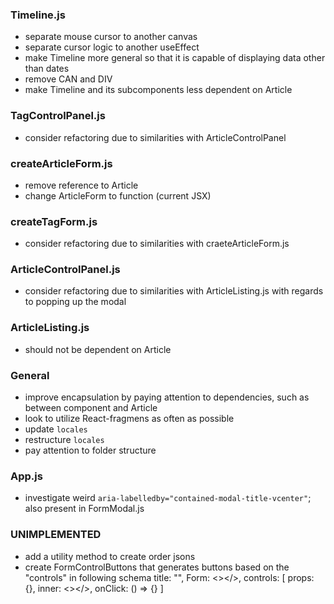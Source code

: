 ### Timeline.js
- separate mouse cursor to another canvas
- separate cursor logic to another useEffect
- make Timeline more general so that it is capable of displaying data other than dates
- remove CAN and DIV
- make Timeline and its subcomponents less dependent on Article

### TagControlPanel.js
- consider refactoring due to similarities with ArticleControlPanel

### createArticleForm.js
- remove reference to Article
- change ArticleForm to function (current JSX)

### createTagForm.js
- consider refactoring due to similarities with craeteArticleForm.js

### ArticleControlPanel.js
- consider refactoring due to similarities with ArticleListing.js with regards to 
popping up the modal

### ArticleListing.js
- should not be dependent on Article

### General
- improve encapsulation by paying attention to dependencies, such as between component and Article
- look to utilize React-fragmens as often as possible
- update `locales`
- restructure `locales`
- pay attention to folder structure

### App.js
- investigate weird `aria-labelledby="contained-modal-title-vcenter"`; also present in FormModal.js

### UNIMPLEMENTED
- add a utility method to create order jsons
- create FormControlButtons that generates buttons based on the "controls" in following schema
title: "",
Form: <></>,
controls: [
  props: {},
  inner: <></>,
  onClick: () => {}
]